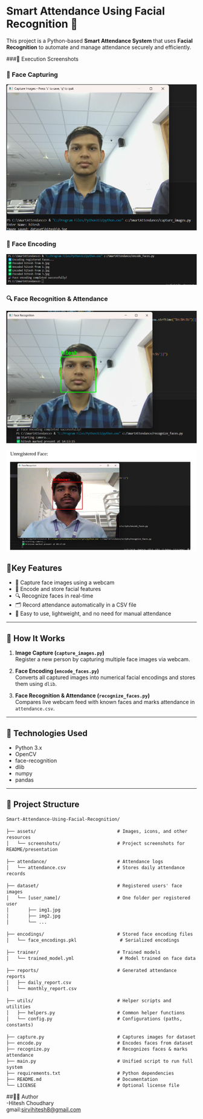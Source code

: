 # Smart Attendance Using Facial Recognition 🎯

This project is a Python-based **Smart Attendance System** that uses **Facial Recognition** to automate and manage attendance securely and efficiently.

###📸 Execution Screenshots  
### 🎥 Face Capturing  
![Capture](assets/screenshots/0.png)

### 🧠 Face Encoding
![Encoding](assets/screenshots/1.png)

### 🔍 Face Recognition & Attendance
![Recognition](assets/screenshots/2.png)

![Face Recognition Demo](assets/screenshots/3.png)



## 📌Key Features

- 🎥 Capture face images using a webcam
- 🧠 Encode and store facial features
- 🔍 Recognize faces in real-time
- 🗂 Record attendance automatically in a CSV file
- 🧾 Easy to use, lightweight, and no need for manual attendance

---

## 🚀 How It Works

1. **Image Capture (`capture_images.py`)**  
   Register a new person by capturing multiple face images via webcam.

2. **Face Encoding (`encode_faces.py`)**  
   Converts all captured images into numerical facial encodings and stores them using `dlib`.

3. **Face Recognition & Attendance (`recognize_faces.py`)**  
   Compares live webcam feed with known faces and marks attendance in `attendance.csv`.

---

## 🧰 Technologies Used

- Python 3.x
- OpenCV
- face-recognition
- dlib
- numpy
- pandas

---

## 📂 Project Structure
```
Smart-Attendance-Using-Facial-Recognition/  

├── assets/                              # Images, icons, and other resources  
│   └── screenshots/                     # Project screenshots for README/presentation  

├── attendance/                          # Attendance logs  
│   └── attendance.csv                   # Stores daily attendance records  

├── dataset/                             # Registered users' face images  
│   └── [user_name]/                     # One folder per registered user  
│       ├── img1.jpg  
│       ├── img2.jpg  
│       └── ...  

├── encodings/                           # Stored face encoding files  
│   └── face_encodings.pkl                # Serialized encodings  

├── trainer/                             # Trained models  
│   └── trained_model.yml                 # Model trained on face data  

├── reports/                             # Generated attendance reports  
│   ├── daily_report.csv  
│   └── monthly_report.csv  

├── utils/                               # Helper scripts and utilities  
│   ├── helpers.py                       # Common helper functions  
│   └── config.py                        # Configurations (paths, constants)  

├── capture.py                           # Captures images for dataset  
├── encode.py                            # Encodes faces from dataset  
├── recognize.py                         # Recognizes faces & marks attendance  
├── main.py                              # Unified script to run full system  
├── requirements.txt                     # Python dependencies  
├── README.md                            # Documentation  
└── LICENSE                              # Optional license file  
```



##🧑‍💻 Author  
-Hitesh Choudhary  
gmail:sirvihitesh8@gmail.com

